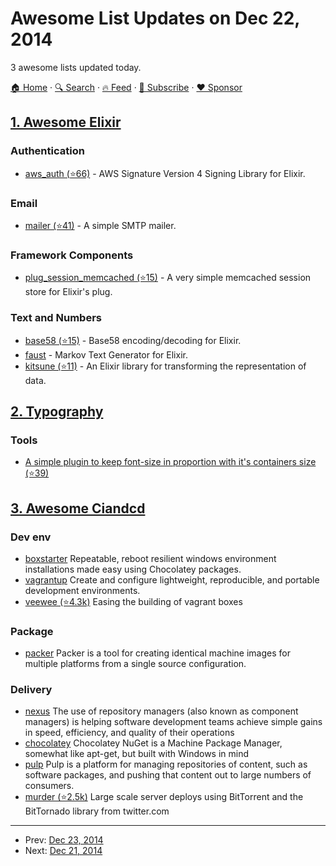 # Awesome List Updates on Dec 22, 2014

3 awesome lists updated today.

[🏠 Home](/README.md) · [🔍 Search](https://www.trackawesomelist.com/search/) · [🔥 Feed](https://www.trackawesomelist.com/rss.xml) · [📮 Subscribe](https://trackawesomelist.us17.list-manage.com/subscribe?u=d2f0117aa829c83a63ec63c2f&id=36a103854c) · [❤️  Sponsor](https://github.com/sponsors/theowenyoung)



## [1. Awesome Elixir](/content/h4cc/awesome-elixir/README.md)

### Authentication

*   [aws\_auth (⭐66)](https://github.com/bryanjos/aws_auth) - AWS Signature Version 4 Signing Library for Elixir.

### Email

*   [mailer (⭐41)](https://github.com/antp/mailer) - A simple SMTP mailer.

### Framework Components

*   [plug\_session\_memcached (⭐15)](https://github.com/gutschilla/plug-session-memcached) - A very simple memcached session store for Elixir's plug.

### Text and Numbers

*   [base58 (⭐15)](https://github.com/jrdnull/base58) - Base58 encoding/decoding for Elixir.
*   [faust](https://github.com/jquadrin/faust) - Markov Text Generator for Elixir.
*   [kitsune (⭐11)](https://github.com/edubkendo/kitsune) - An Elixir library for transforming the representation of data.

## [2. Typography](/content/deanhume/typography/README.md)

### Tools

*   [A simple plugin to keep font-size in proportion with it's containers size (⭐39)](https://github.com/jkroso/flowtype)

## [3. Awesome Ciandcd](/content/cicdops/awesome-ciandcd/README.md)

### Dev env

*   [boxstarter](http://boxstarter.org/) Repeatable, reboot resilient windows environment installations made easy using Chocolatey packages.
*   [vagrantup](https://www.vagrantup.com/)  Create and configure lightweight, reproducible, and portable development environments.
*   [veewee (⭐4.3k)](https://github.com/jedi4ever/veewee) Easing the building of vagrant boxes

### Package

*   [packer](https://www.packer.io/)  Packer is a tool for creating identical machine images for multiple platforms from a single source configuration.

### Delivery

*   [nexus](http://www.sonatype.com/nexus)  The use of repository managers (also known as component managers) is helping software development teams achieve simple gains in speed, efficiency, and quality of their operations
*   [chocolatey](https://chocolatey.org/) Chocolatey NuGet is a Machine Package Manager, somewhat like apt-get, but built with Windows in mind
*   [pulp](http://www.pulpproject.org/)  Pulp is a platform for managing repositories of content, such as software packages, and pushing that content out to large numbers of consumers.
*   [murder (⭐2.5k)](https://github.com/lg/murder)  Large scale server deploys using BitTorrent and the BitTornado library from twitter.com

---

- Prev: [Dec 23, 2014](/content/2014/12/23/README.md)
- Next: [Dec 21, 2014](/content/2014/12/21/README.md)